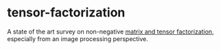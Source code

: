 # tensor-factorization
A state of the art survey on non-negative [matrix and tensor factorization](https://github.com/madhav-datt/tensor-factorization/blob/master/matrix_tensor_factorization.pdf), especially from an image processing perspective.
